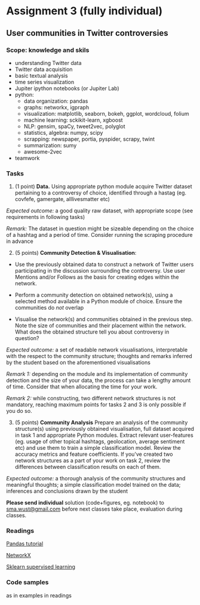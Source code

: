 # Assignment 3 (fully individual)
## User communities in Twitter controversies

### Scope: knowledge and skils
* understanding Twitter data
* Twitter data acquisition
* basic textual analysis
* time series visualization 
* Jupiter ipython notebooks (or Jupiter Lab)
* python:  
	* data organization: pandas
	* graphs: networkx, igpraph
	* visualization: matplotlib, seaborn, bokeh, ggplot, wordcloud, folium
	* machine learning: sckikit-learn, xgboost
	* NLP: gensim, spaCy, tweet2vec, polyglot 
	* statistics, algebra: numpy, scipy
	* scrapping: newspaper, portia, pyspider, scrapy, twint
	* summarization: sumy
	* awesome-2vec
* teamwork

### Tasks

1. (1 point) **Data.** Using appropriate python module acquire Twitter dataset pertaining to a controversy of choice, identified through a hastag (eg. covfefe, gamergate, alllivesmatter etc)

*Expected outcome:* a good quality raw dataset, with appropriate scope (see requirements in following tasks)

*Remark:* The dataset in question might be sizeable depending on the choice of a hashtag and a period of time. Consider running the scraping procedure in advance

2. (5 points) **Community Detection & Visualisation**:

  * Use the previously obtained data to construct a network of Twitter users participating in the discussion surrounding the controversy. Use user Mentions and/or Follows as the basis for creating edges within the network.

  * Perform a community detection on obtained network(s), using a selected method available in a Python module of choice. Ensure the communities do *not* overlap

  * Visualise the network(s) and communities obtained in the previous step. Note the size of communities and their placement within the network. What does the obtained structure tell you about controversy in question? 

*Expected outcome:* a set of readable network visualisations, interpretable with the respect to the community structure; thoughts and remarks inferred by the student based on the aforementioned visualisations 

*Remark 1:* depending on the module and its implementation of community detection and the size of your data, the process can take a lengthy amount of time. Consider that when allocating the time for your work.

*Remark 2:* while constructing, two different network structures is not mandatory, reaching maximum points for tasks 2 and 3 is only possible if you do so.

3. (5 points) **Community Analysis** Prepare an analysis of the community structure(s) using previously obtained visualisation, full dataset acquired in task 1 and appropriate Python modules. Extract relevant user-features (eg. usage of other topical hashtags, geolocation, average sentiment etc) and use them to train a simple classification model. Review the accuracy metrics and feature coefficients. If you've created two network structures as a part of your work on task 2, review the differences between classification results on each of them.

*Expected outcome:* a thorough analysis of the community structures and meaningful thoughts; a simple classification model trained on the data; inferences and conclusions drawn by the student 

**Please send individual** solution (code+figures, eg. notebook) to [sma.wust@gmail.com](sma.wust@gmail.com) before next classes take place, evaluation during classes.

### Readings
[Pandas tutorial](https://github.com/jorisvandenbossche/pandas-tutorial)

[NetworkX](https://networkx.github.io/documentation/stable/)

[Sklearn supervised learning](http://scikit-learn.org/stable/supervised_learning.html)

### Code samples 
as in examples in  readings
